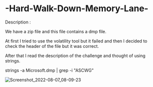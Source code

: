 # -Hard-Walk-Down-Memory-Lane-
Description : 

We have a zip file and this file contains a dmp file.


At first I tried to use the volatility tool but it failed and then I decided to check the header of the file but it was correct. 

After that I read the description of the challenge and thought of using strings.

strings -a Microsoft.dmp | grep -i "ASCWG"

![Screenshot_2022-08-07_08-09-23](https://user-images.githubusercontent.com/80649768/183290698-9b17f234-105b-40be-9d3d-eb40b84c89e6.png)
